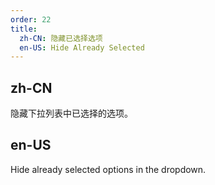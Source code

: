 ```yaml
---
order: 22
title:
  zh-CN: 隐藏已选择选项
  en-US: Hide Already Selected
---
```


## zh-CN

隐藏下拉列表中已选择的选项。

## en-US

Hide already selected options in the dropdown.